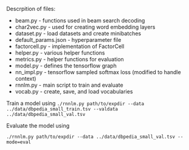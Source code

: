 
Descrpition of files:

* beam.py - functions used in beam search decoding
* char2vec.py - used for creating word embedding layers
* dataset.py - load datasets and create minibatches
* default_params.json - hyperparameter file
* factorcell.py - implementation of FactorCell
* helper.py - various helper functions
* metrics.py - helper functions for evaluation
* model.py - defines the tensorflow graph
* nn_impl.py - tensorflow sampled softmax loss (modified to handle context)
* rnnlm.py - main script to train and evaluate
* vocab.py - create, save, and load vocabularies


Train a model using 
`
./rnnlm.py path/to/expdir --data ../data/dbpedia_small_train.tsv --valdata ../data/dbpedia_small_val.tsv
`

Evaluate the model using 

`
./rnnlm.py path/to/expdir --data ../data/dbpedia_small_val.tsv --mode=eval
`